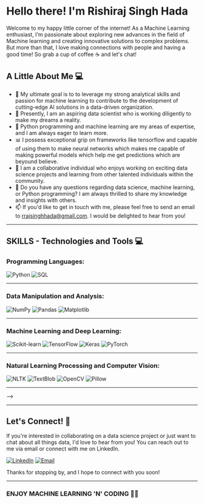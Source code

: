 # Hello there! I'm Rishiraj Singh Hada

Welcome to my happy little corner of the internet! As a Machine Learning enthusiast, I'm passionate about exploring new advances in the field of Machine learning and creating innovative solutions to complex problems. But more than that, I love making connections with people and having a good time! So grab a cup of coffee ☕ and let's chat!

## A Little About Me 💻

- 🚀 My ultimate goal is to to leverage my strong analytical skills and passion for machine learning to contribute to the development of cutting-edge AI solutions in a data-driven organization.
- 💫 Presently, I am an aspiring data scientist who is working diligently to make my dreams a reality.
- 🐍 Python programming and machine learning are my areas of expertise, and I am always eager to learn more.
- 📊 I possess exceptional grip on frameworks like tensorflow and capable of using them to make neural networks which makes me capable of making powerful models which help me get predictions which are beyound believe. 
- 🤝 I am a collaborative individual who enjoys working on exciting data science projects and learning from other talented individuals within the community.
- 💬 Do you have any questions regarding data science, machine learning, or Python programming? I am always thrilled to share my knowledge and insights with others.
- 📫 If you'd like to get in touch with me, please feel free to send an email to rrajsinghhada@gmail.com. I would be delighted to hear from you!

---

## SKILLS - Technologies and Tools 💻

### Programming Languages: 
![Python](https://img.shields.io/badge/Python-3776AB?style=for-the-badge&logo=python&logoColor=white)
![SQL](https://img.shields.io/badge/SQL-003B57?style=for-the-badge&logo=Microsoft-SQL-Server&logoColor=white)


---


### Data Manipulation and Analysis:
![NumPy](https://img.shields.io/badge/NumPy-013243?style=for-the-badge&logo=NumPy&logoColor=white)
![Pandas](https://img.shields.io/badge/Pandas-150458?style=for-the-badge&logo=Pandas&logoColor=white)
![Matplotlib](https://img.shields.io/badge/Matplotlib-11557C?style=for-the-badge&logo=Python&logoColor=white)
<!-- ![Seaborn](https://img.shields.io/badge/Seaborn-388E3C?style=for-the-badge&logo=Python&logoColor=white) -->
<!-- ![Tableau](https://img.shields.io/badge/Tableau-E97627?style=for-the-badge&logo=Tableau&logoColor=white) -->
<!-- ![PowerBI](https://img.shields.io/badge/PowerBI-F2C811?style=for-the-badge&logo=Power-BI&logoColor=black) -->
<!-- ![Plotly](https://img.shields.io/badge/Plotly-3F4F75?style=for-the-badge&logo=Plotly&logoColor=white) -->
<!-- ![SciPy](https://img.shields.io/badge/SciPy-8CAAE6?style=for-the-badge&logo=SciPy&logoColor=white) -->
<!-- ![ggplot2](https://img.shields.io/badge/ggplot2-FC8D62?style=for-the-badge&logo=R&logoColor=white)-->

---


### Machine Learning and Deep Learning:
![Scikit-learn](https://img.shields.io/badge/scikit--learn-F7931E?style=for-the-badge&logo=scikit-learn&logoColor=white)
![TensorFlow](https://img.shields.io/badge/TensorFlow-FF6F00?style=for-the-badge&logo=TensorFlow&logoColor=white)
![Keras](https://img.shields.io/badge/Keras-D00000?style=for-the-badge&logo=Keras&logoColor=white)
![PyTorch](https://img.shields.io/badge/PyTorch-EE4C2C?style=for-the-badge&logo=PyTorch&logoColor=white)

---


### Natural Learning Processing and Computer Vision:
![NLTK](https://img.shields.io/badge/NLTK-4EA6A6?style=for-the-badge&logo=Python&logoColor=white)
![TextBlob](https://img.shields.io/badge/TextBlob-FFC107?style=for-the-badge&logo=python&logoColor=white)
![OpenCV](https://img.shields.io/badge/OpenCV-5C3EE8?style=for-the-badge&logo=opencv&logoColor=white)
![Pillow](https://img.shields.io/badge/Pillow-8CAAE6?style=for-the-badge&logo=python&logoColor=white)

---


<!-- ### Other Data Science Technologies:
![BeautifulSoup](https://img.shields.io/badge/BeautifulSoup-339933?style=for-the-badge&logo=python&logoColor=white)
![Snscrape](https://img.shields.io/badge/Snscrape-1DA1F2?style=for-the-badge&logo=twitter&logoColor=white)
![Selenium](https://img.shields.io/badge/Selenium-43B02A?style=for-the-badge&logo=selenium&logoColor=white) -->
<!-- 
<!-- --- -->


<!-- ### Extra (Who knows when it might be needed):
![HTML](https://img.shields.io/badge/HTML-E34F26?style=for-the-badge&logo=html5&logoColor=white)
![CSS](https://img.shields.io/badge/CSS-1572B6?style=for-the-badge&logo=css3&logoColor=white)
![JavaScript](https://img.shields.io/badge/JavaScript-F7DF1E?style=for-the-badge&logo=javascript&logoColor=black)
![Adobe Cloud Suite](https://img.shields.io/badge/Adobe%20Creative%20Cloud-DA1F26?style=for-the-badge&logo=Adobe%20Creative%20Cloud&logoColor=white) -->
 -->

---


## Let's Connect! 🤝
If you're interested in collaborating on a data science project or just want to chat about all things data, I'd love to hear from you! You can reach out to me via email or connect with me on LinkedIn.

[![LinkedIn](https://img.shields.io/badge/LinkedIn-0077B5?style=for-the-badge&logo=linkedin&logoColor=white)](https://www.linkedin.com/in/rishiraj-singh-hada-91830a220/)
[![Email](https://img.shields.io/badge/Email-D14836?style=for-the-badge&logo=gmail&logoColor=white)](mailto:rrajsinghhada@gmail.com)
<!-- [![Codechef](https://img.icons8.com/?size=512&id=vAtJFm3hwtQw&format=png)](https://www.codechef.com/users/rishiraj_0701) -->


Thanks for stopping by, and I hope to connect with you soon!

---

### ENJOY MACHINE LEARNING 'N' CODING 🐍😎
